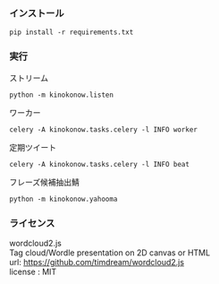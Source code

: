 ### インストール
```
pip install -r requirements.txt
```

### 実行
ストリーム
```
python -m kinokonow.listen
```
ワーカー
```
celery -A kinokonow.tasks.celery -l INFO worker
```
定期ツイート
```
celery -A kinokonow.tasks.celery -l INFO beat
```
フレーズ候補抽出鯖
```
python -m kinokonow.yahooma
```

### ライセンス

wordcloud2.js  
Tag cloud/Wordle presentation on 2D canvas or HTML  
url: https://github.com/timdream/wordcloud2.js  
license : MIT
